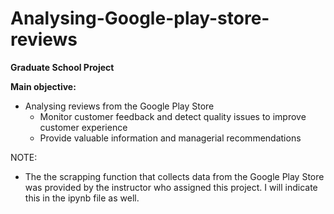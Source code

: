 # Analysing-Google-play-store-reviews

**Graduate School Project**

**Main objective:**
- Analysing reviews from the Google Play Store
  - Monitor customer feedback and detect quality issues to improve customer experience
  - Provide valuable information and managerial recommendations

NOTE: 
- The the scrapping function that collects data from the Google Play Store was provided by the instructor who assigned this project. I will indicate this in the ipynb file as well.
